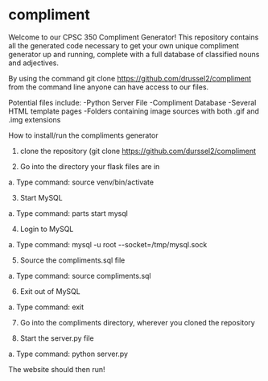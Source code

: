 compliment
==========
Welcome to our CPSC 350 Compliment Generator!
This repository contains all the generated code necessary to get your own unique compliment
generator up and running, complete with a full database of classified nouns and adjectives. 

By using the command git clone https://github.com/drussel2/compliment from the command line
anyone can have access to our files. 

Potential files include:
-Python Server File
-Compliment Database
-Several HTML template pages 
-Folders containing image sources with both .gif and .img extensions

How to install/run the compliments generator

1. clone the repository (git clone https://github.com/durssel2/compliment

2. Go into the directory your flask files are in

  a. Type command: source venv/bin/activate

3. Start MySQL

  a. Type command: parts start mysql

4. Login to MySQL

  a. Type command: mysql -u root --socket=/tmp/mysql.sock

5. Source the compliments.sql file

  a. Type command: source compliments.sql

6. Exit out of MySQL

  a. Type command: exit

7. Go into the compliments directory, wherever you cloned the repository

8. Start the server.py file

  a. Type command: python server.py

The website should then run!
